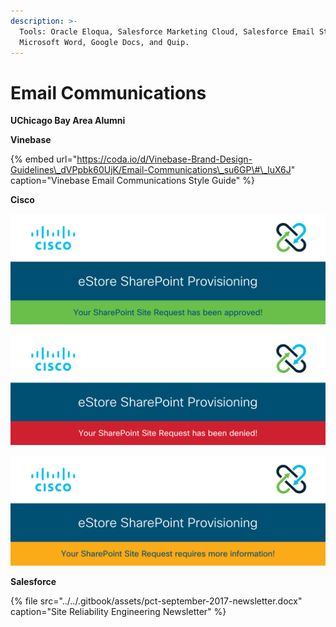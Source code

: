 ```yaml
---
description: >-
  Tools: Oracle Eloqua, Salesforce Marketing Cloud, Salesforce Email Studio,
  Microsoft Word, Google Docs, and Quip.
---
```


# Email Communications

**UChicago Bay Area Alumni**

**Vinebase**

{% embed url="https://coda.io/d/Vinebase-Brand-Design-Guidelines\_dVPpbk60UjK/Email-Communications\_su6GP\#\_luX6J" caption="Vinebase Email Communications Style Guide" %}

**Cisco**

![SharePoint Site Request Approved](../../.gitbook/assets/sharepoint-provisioning-email-accepted.png)

![SharePoint Site Request Denied](../../.gitbook/assets/sharepoint-provisioning-email-rejected.png)

![SharePoint Site Request More Information Required](../../.gitbook/assets/sharepoint-provisioning-email-revision.png)

**Salesforce**

{% file src="../../.gitbook/assets/pct-september-2017-newsletter.docx" caption="Site Reliability Engineering Newsletter" %}

